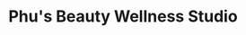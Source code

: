 ---
title: "Phu's Beauty Wellness Studio"
url: /muenchen/phus-beauty-wellness-studio/
shop: Kosmetik
---